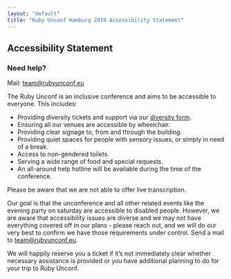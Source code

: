 ```yaml
---
layout: "default"
title: "Ruby Unconf Hamburg 2019 Accessibility Statement"
---
```


<div class="content-section content-section--purplebg" markdown="1">

## Accessibility Statement

### Need help?

Mail: [team@rubyunconf.eu](mailto:team@rubyunconf.eu)

The Ruby Unconf is an inclusive conference and aims to be accessible to everyone. This includes:

* Providing diversity tickets and support via our [diversity form](https://docs.google.com/forms/d/e/1FAIpQLSfMvAhzsxiKimsW6oixNoCLPOZksPCq4G0OlYLUBX0KsK5u0w/viewform).
* Ensuring all our venues are accessible by wheelchair.
* Providing clear signage to, from and through the building.
* Providing quiet spaces for people with sensory issues, or simply in need of a break.
* Access to non-gendered toilets.
* Serving a wide range of food and special requests.
* An all-around help hotline will be available during the time of the conference.

Please be aware that we are not able to offer live transcription.

Our goal is that the unconference and all other related events like the evening party on saturday are accessible to disabled people. However, we are aware that accessibility issues are diverse and we may not have everything covered off in our plans - please reach out, and we will do our very best to confirm we have those requirements under control. Send a mail to [team@rubyunconf.eu](mailto:team@rubyunconf.eu).

We will happily reserve you a ticket if it’s not immediately clear whether necessary assistance is provided or you have additional planning to do for your trip to Ruby Unconf.

</div>
